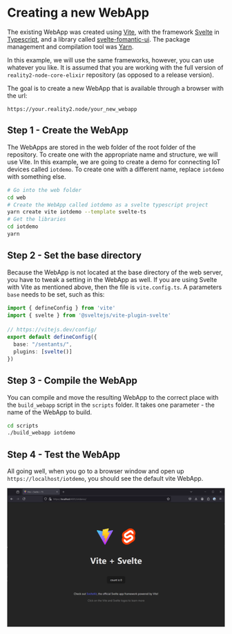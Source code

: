 # Creating a new WebApp

The existing WebApp was created using [Vite](https://vitejs.dev/), with the framework [Svelte](https://svelte.dev/) in [Typescript](https://www.typescriptlang.org/), and a library called [svelte-fomantic-ui](https://github.com/roycdaviesuoa/svelte-fomantic-ui).  The package management and compilation tool was [Yarn](https://yarnpkg.com/).

In this example, we will use the same frameworks, however, you can use whatever you like.  It is assumed that you are working with the full version of `reality2-node-core-elixir` repository (as opposed to a release version).

The goal is to create a new WebApp that is available through a browser with the url:

```text
https://your.reality2.node/your_new_webapp
```

## Step 1 - Create the WebApp

The WebApps are stored in the web folder of the root folder of the repository.  To create one with the appropriate name and structure, we will use Vite.  In this example, we are going to create a demo for connecting IoT devices called `iotdemo`.  To create one with a different name, replace `iotdemo` with something else.

```bash
# Go into the web folder
cd web
# Create the WebApp called iotdemo as a svelte typescript project
yarn create vite iotdemo --template svelte-ts
# Get the libraries
cd iotdemo
yarn
```

## Step 2 - Set the base directory

Because the WebApp is not located at the base directory of the web server, you have to tweak a setting in the WebApp as well.  If you are using Svelte with Vite as mentioned above, then the file is `vite.config.ts`.  A parameters `base` needs to be set, such as this:

```typescript
import { defineConfig } from 'vite'
import { svelte } from '@sveltejs/vite-plugin-svelte'

// https://vitejs.dev/config/
export default defineConfig({
  base: "/sentants/",
  plugins: [svelte()]
})
```

## Step 3 - Compile the WebApp

You can compile and move the resulting WebApp to the correct place with the `build_webapp` script in the `scripts` folder.  It takes one parameter - the name of the WebApp to build.

```bash
cd scripts
./build_webapp iotdemo
```

## Step 4 - Test the WebApp

All going well, when you go to a browser window and open up `https://localhost/iotdemo`, you should see the default vite WebApp.

![](.images/vitewebapp.png)
